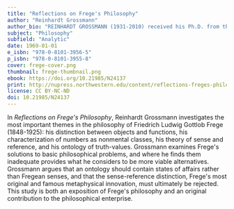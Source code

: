 ```yaml
---
title: "Reflections on Frege's Philosophy"
author: "Reinhardt Grossmann"
author_bio: "REINHARDT GROSSMANN (1931-2010) received his Ph.D. from the University of Iowa in 1958. He was a philosopher and professor at Indiana University and the author of numerous books and studies in the areas of metaphysics, ontology, epistemology, and philosophy of mind."
subject: "Philosophy"
subfield: "Analytic"
date: 1969-01-01
e_isbn: "978-0-8101-3956-5"
p_isbn: "978-0-8101-3955-8"
cover: frege-cover.png
thumbnail: frege-thumbnail.png
ebook: https://doi.org/10.21985/N24137
print: http://nupress.northwestern.edu/content/reflections-freges-philosophy
license: CC BY-NC-ND
doi: 10.21985/N24137
---
```

In _Reflections on Frege's Philosophy_, Reinhardt Grossmann investigates the most important themes in the philosophy of Friedrich Ludwig Gottlob Frege (1848-1925): his distinction between objects and functions, his characterization of numbers as nonmental classes, his theory of sense and reference, and his ontology of truth-values. Grossmann examines Frege's solutions to basic philosophical problems, and where he finds them inadequate provides what he considers to be more viable alternatives. Grossmann argues that an ontology should contain states of affairs rather than Fregean senses, and that the sense-reference distinction, Frege's most original and famous metaphysical innovation, must ultimately be rejected. This study is both an exposition of Frege's philosophy and an original contribution to the philosophical enterprise.
